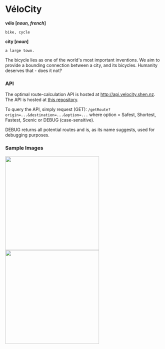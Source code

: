 # VéloCity
**vélo [*noun, french*]**

    bike, cycle

**city [*noun*]**

    a large town.
 
The bicycle lies as one of the world's most important inventions. 
We aim to provide a bounding connection between a city, and its bicycles. 
Humanity deserves that - does it not?

### API
The optimal route-calculation API is hosted at http://api.velocity.shen.nz. The API is hosted at [this repository](https://github.com/williamshen-nz/VeloCity-API).

To query the API, simply request (GET): `/getRoute?origin=...&destination=...&option=...` where option = Safest, Shortest, Fastest, Scenic or DEBUG (case-sensitive).

DEBUG returns all potential routes and is, as its name suggests, used for debugging purposes.

### Sample Images
<img src="http://i.imgur.com/zJUqzfS.png" width="300px">

<img src="http://i.imgur.com/cakMCFr.png" width="300px">

